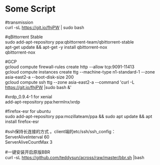 # Some Script

#transmission  
curl -sL https://git.io/fhjPW | sudo bash

#qBittorrent Stable  
sudo add-apt-repository ppa:qbittorrent-team/qbittorrent-stable  
apt-get update && apt-get -y install qbittorrent-nox  
qbittorrent-nox

#GCP  
gcloud compute firewall-rules create http --allow tcp:9091-11413  
gcloud compute instances create ttg --machine-type n1-standard-1 --zone asia-east2-a --boot-disk-size 200  
gcloud compute ssh ttg --zone asia-east2-a --command 'curl -L https://git.io/fhjPW |sudo bash &'  

#xrdp_0.9.4-1 for xenial  
add-apt-repository ppa:hermlnx/xrdp  

#firefox-esr for ubuntu  
sudo add-apt-repository ppa:mozillateam/ppa && sudo apt update && apt install firefox-esr

#ssh保持长连接的方式 。client端的etc/ssh/ssh_config：  
ServerAliveInterval 60  
ServerAliveCountMax 3  

#一键安装开启原版BBR  
curl -sL https://github.com/teddysun/across/raw/master/bbr.sh |bash  
